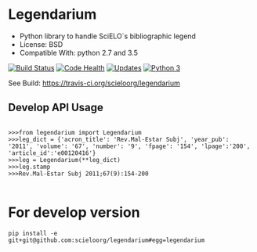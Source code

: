 Legendarium
===========

* Python library to handle SciELO`s bibliographic legend
* License: BSD
* Compatible With: python 2.7 and 3.5

[![Build Status](https://travis-ci.org/scieloorg/legendarium.svg)](https://travis-ci.org/scieloorg/legendarium)
[![Code Health](https://landscape.io/github/scieloorg/legendarium/master/landscape.svg?style=flat)](https://landscape.io/github/scieloorg/legendarium/master)
[![Updates](https://pyup.io/repos/github/scieloorg/legendarium/shield.svg)](https://pyup.io/repos/github/scieloorg/legendarium/)
[![Python 3](https://pyup.io/repos/github/scieloorg/legendarium/python-3-shield.svg)](https://pyup.io/repos/github/scieloorg/legendarium/)

See Build: https://travis-ci.org/scieloorg/legendarium


Develop API Usage
---------

<pre>
<code>
>>>from legendarium import Legendarium
>>>leg_dict = {'acron_title': 'Rev.Mal-Estar Subj', 'year_pub': '2011', 'volume': '67', 'number': '9', 'fpage': '154', 'lpage':'200', 'article_id':'e00120416'}
>>>leg = Legendarium(**leg_dict)
>>>leg.stamp
>>>Rev.Mal-Estar Subj 2011;67(9):154-200
</code>
</pre>


For develop version
====================

`pip install -e git+git@github.com:scieloorg/legendarium#egg=legendarium`
